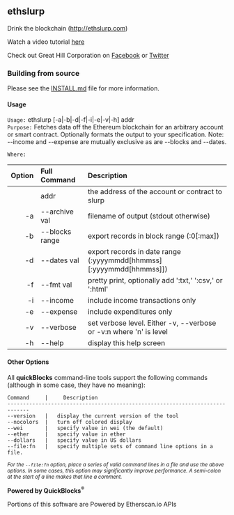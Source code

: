 ## ethslurp

Drink the blockchain (http://ethslurp.com)

Watch a video tutorial <a href="https://www.youtube.com/watch?v=ZZDV1yAgces">here</a>

Check out Great Hill Corporation on <a href="https://www.facebook.com/GreatHillCorporation/">Facebook</a> or <a href="https://twitter.com/ethslurp">Twitter</a>

### Building from source

Please see the <a href="https://github.com/Great-Hill-Corporation/ethslurp/blob/master/INSTALL.md">INSTALL.md</a> file for more information.

#### Usage

`Usage:`    ethslurp [-a|-b|-d|-f|-i|-e|-v|-h] addr  
`Purpose:`  Fetches data off the Ethereum blockchain for an arbitrary account or smart contract. Optionally formats the output to your specification. Note: --income and --expense are mutually exclusive as are --blocks and --dates.
             
`Where:`  

| Option | Full Command | Description |
| -------: | :------- | :------- |
|  | addr | the address of the account or contract to slurp |
| -a | --archive val | filename of output (stdout otherwise) |
| -b | --blocks range | export records in block range (:0[:max]) |
| -d | --dates val | export records in date range (:yyyymmdd[hhmmss][:yyyymmdd[hhmmss]]) |
| -f | --fmt val | pretty print, optionally add ':txt,' ':csv,' or ':html' |
| -i | --income | include income transactions only |
| -e | --expense | include expenditures only |
| -v | --verbose | set verbose level. Either -v, --verbose or -v:n where 'n' is level |
| -h | --help | display this help screen |

#### Other Options

All **quickBlocks** command-line tools support the following commands (although in some case, they have no meaning):

    Command     |     Description
    -----------------------------------------------------------------------------
    --version   |   display the current version of the tool
    --nocolors  |   turn off colored display
    --wei       |   specify value in wei (the default)
    --ether     |   specify value in ether
    --dollars   |   specify value in US dollars
    --file:fn   |   specify multiple sets of command line options in a file.

<small>*For the `--file:fn` option, place a series of valid command lines in a file and use the above options. In some cases, this option may significantly improve performance. A semi-colon at the start of a line makes that line a comment.*</small>

**Powered by QuickBlocks<sup>&reg;</sup>**

Portions of this software are Powered by Etherscan.io APIs
